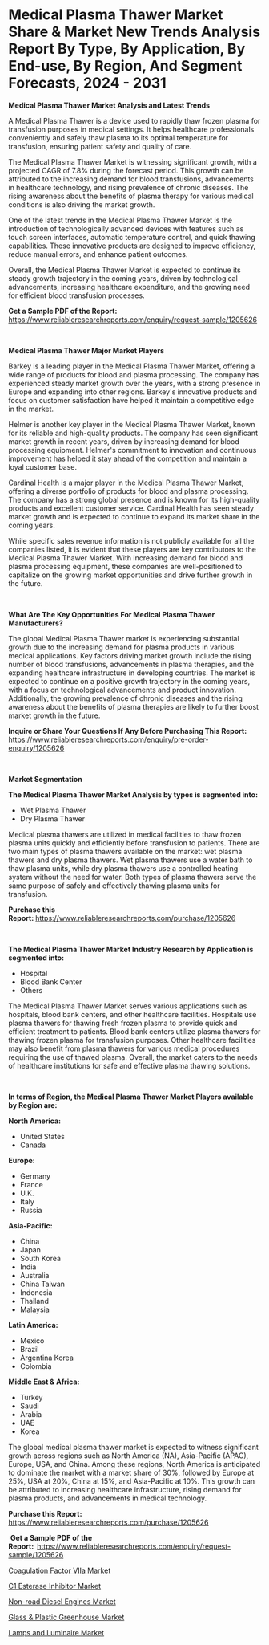<p><h1>Medical Plasma Thawer Market Share & Market New Trends Analysis Report By Type, By Application, By End-use, By Region, And Segment Forecasts, 2024 - 2031</h1></p><p><strong>Medical Plasma Thawer Market Analysis and Latest Trends</strong></p>
<p><p>A Medical Plasma Thawer is a device used to rapidly thaw frozen plasma for transfusion purposes in medical settings. It helps healthcare professionals conveniently and safely thaw plasma to its optimal temperature for transfusion, ensuring patient safety and quality of care.</p><p>The Medical Plasma Thawer Market is witnessing significant growth, with a projected CAGR of 7.8% during the forecast period. This growth can be attributed to the increasing demand for blood transfusions, advancements in healthcare technology, and rising prevalence of chronic diseases. The rising awareness about the benefits of plasma therapy for various medical conditions is also driving the market growth.</p><p>One of the latest trends in the Medical Plasma Thawer Market is the introduction of technologically advanced devices with features such as touch screen interfaces, automatic temperature control, and quick thawing capabilities. These innovative products are designed to improve efficiency, reduce manual errors, and enhance patient outcomes.</p><p>Overall, the Medical Plasma Thawer Market is expected to continue its steady growth trajectory in the coming years, driven by technological advancements, increasing healthcare expenditure, and the growing need for efficient blood transfusion processes.</p></p>
<p><strong>Get a Sample PDF of the Report:&nbsp;</strong> <a href="https://www.reliableresearchreports.com/enquiry/request-sample/1205626">https://www.reliableresearchreports.com/enquiry/request-sample/1205626</a></p>
<p>&nbsp;</p>
<p><strong>Medical Plasma Thawer Major Market Players</strong></p>
<p><p>Barkey is a leading player in the Medical Plasma Thawer Market, offering a wide range of products for blood and plasma processing. The company has experienced steady market growth over the years, with a strong presence in Europe and expanding into other regions. Barkey's innovative products and focus on customer satisfaction have helped it maintain a competitive edge in the market.</p><p>Helmer is another key player in the Medical Plasma Thawer Market, known for its reliable and high-quality products. The company has seen significant market growth in recent years, driven by increasing demand for blood processing equipment. Helmer's commitment to innovation and continuous improvement has helped it stay ahead of the competition and maintain a loyal customer base.</p><p>Cardinal Health is a major player in the Medical Plasma Thawer Market, offering a diverse portfolio of products for blood and plasma processing. The company has a strong global presence and is known for its high-quality products and excellent customer service. Cardinal Health has seen steady market growth and is expected to continue to expand its market share in the coming years.</p><p>While specific sales revenue information is not publicly available for all the companies listed, it is evident that these players are key contributors to the Medical Plasma Thawer Market. With increasing demand for blood and plasma processing equipment, these companies are well-positioned to capitalize on the growing market opportunities and drive further growth in the future.</p></p>
<p>&nbsp;</p>
<p><strong>What Are The Key Opportunities For Medical Plasma Thawer Manufacturers?</strong></p>
<p><p>The global Medical Plasma Thawer market is experiencing substantial growth due to the increasing demand for plasma products in various medical applications. Key factors driving market growth include the rising number of blood transfusions, advancements in plasma therapies, and the expanding healthcare infrastructure in developing countries. The market is expected to continue on a positive growth trajectory in the coming years, with a focus on technological advancements and product innovation. Additionally, the growing prevalence of chronic diseases and the rising awareness about the benefits of plasma therapies are likely to further boost market growth in the future.</p></p>
<p><strong>Inquire or Share Your Questions If Any Before Purchasing This Report:</strong> <a href="https://www.reliableresearchreports.com/enquiry/pre-order-enquiry/1205626">https://www.reliableresearchreports.com/enquiry/pre-order-enquiry/1205626</a></p>
<p>&nbsp;</p>
<p><strong>Market Segmentation</strong></p>
<p><strong>The Medical Plasma Thawer Market Analysis by types is segmented into:</strong></p>
<p><ul><li>Wet Plasma Thawer</li><li>Dry Plasma Thawer</li></ul></p>
<p><p>Medical plasma thawers are utilized in medical facilities to thaw frozen plasma units quickly and efficiently before transfusion to patients. There are two main types of plasma thawers available on the market: wet plasma thawers and dry plasma thawers. Wet plasma thawers use a water bath to thaw plasma units, while dry plasma thawers use a controlled heating system without the need for water. Both types of plasma thawers serve the same purpose of safely and effectively thawing plasma units for transfusion.</p></p>
<p><strong>Purchase this Report:&nbsp;</strong><a href="https://www.reliableresearchreports.com/purchase/1205626">https://www.reliableresearchreports.com/purchase/1205626</a></p>
<p>&nbsp;</p>
<p><strong>The Medical Plasma Thawer Market Industry Research by Application is segmented into:</strong></p>
<p><ul><li>Hospital</li><li>Blood Bank Center</li><li>Others</li></ul></p>
<p><p>The Medical Plasma Thawer Market serves various applications such as hospitals, blood bank centers, and other healthcare facilities. Hospitals use plasma thawers for thawing fresh frozen plasma to provide quick and efficient treatment to patients. Blood bank centers utilize plasma thawers for thawing frozen plasma for transfusion purposes. Other healthcare facilities may also benefit from plasma thawers for various medical procedures requiring the use of thawed plasma. Overall, the market caters to the needs of healthcare institutions for safe and effective plasma thawing solutions.</p></p>
<p>&nbsp;</p>
<p><strong>In terms of Region, the Medical Plasma Thawer Market Players available by Region are:</strong></p>
<p>
    <p> <strong> North America: </strong>
        <ul>
            <li>United States</li>
            <li>Canada</li>
        </ul>
        </p> 
    <p> <strong> Europe: </strong>
        <ul>
            <li>Germany</li>
            <li>France</li>
            <li>U.K.</li>
            <li>Italy</li>
            <li>Russia</li>
        </ul>
        </p> 
    <p> <strong> Asia-Pacific: </strong>
        <ul>
            <li>China</li>
            <li>Japan</li>
            <li>South Korea</li>
            <li>India</li>
            <li>Australia</li>
            <li>China Taiwan</li>
            <li>Indonesia</li>
            <li>Thailand</li>
            <li>Malaysia</li>
        </ul>
        </p> 
    <p> <strong> Latin America: </strong>
        <ul>
            <li>Mexico</li>
            <li>Brazil</li>
            <li>Argentina Korea</li>
            <li>Colombia</li>
        </ul>
        </p> 
    <p> <strong> Middle East & Africa: </strong>
        <ul>
            <li>Turkey</li>
            <li>Saudi</li>
            <li>Arabia</li>
            <li>UAE</li>
            <li>Korea</li>
        </ul>
    </p>
    </p>
<p><p>The global medical plasma thawer market is expected to witness significant growth across regions such as North America (NA), Asia-Pacific (APAC), Europe, USA, and China. Among these regions, North America is anticipated to dominate the market with a market share of 30%, followed by Europe at 25%, USA at 20%, China at 15%, and Asia-Pacific at 10%. This growth can be attributed to increasing healthcare infrastructure, rising demand for plasma products, and advancements in medical technology.</p></p>
<p><strong>Purchase this Report: </strong><a href="https://www.reliableresearchreports.com/purchase/1205626">https://www.reliableresearchreports.com/purchase/1205626</a></p>
<p>&nbsp;<strong>Get a Sample PDF of the Report:&nbsp;&nbsp;</strong><a href="https://www.reliableresearchreports.com/enquiry/request-sample/1205626">https://www.reliableresearchreports.com/enquiry/request-sample/1205626</a></p>
<p><strong></strong></p>
<p><p><a href="https://medium.com/@akeembayer2019/coagulation-factor-viia-market-exploring-market-share-market-trends-and-future-growth-6de5b05dcaf5">Coagulation Factor VIIa Market</a></p><p><a href="https://medium.com/@akeembayer2019/decoding-c1-esterase-inhibitor-market-metrics-market-share-trends-and-growth-patterns-edacc360c2ac">C1 Esterase Inhibitor Market</a></p><p><a href="https://github.com/elizabethdagraca/Market-Research-Report-List-2/blob/main/non-road-diesel-engines-market.md">Non-road Diesel Engines Market</a></p><p><a href="https://github.com/zjyglelu/Market-Research-Report-List-1/blob/main/glass-plastic-greenhouse-market.md">Glass & Plastic Greenhouse Market</a></p><p><a href="https://issuu.com/reportprime-2/docs/lamps-and-luminaire-market-size-2030.pptx">Lamps and Luminaire Market</a></p></p>